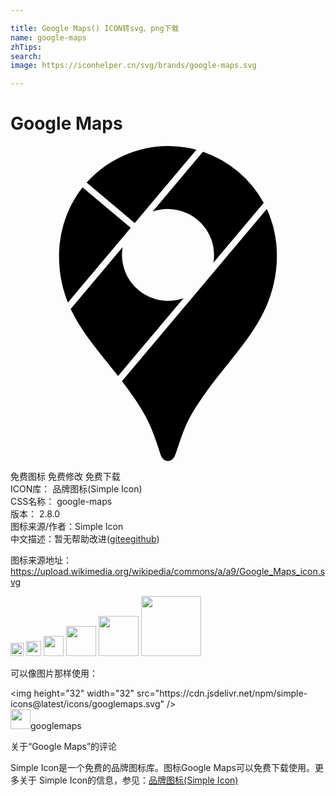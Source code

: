 ```yaml
---

title: Google Maps() ICON转svg、png下载
name: google-maps
zhTips: 
search: 
image: https://iconhelper.cn/svg/brands/google-maps.svg

---
```


# Google Maps  <small style="font-size: 60%;font-weight: 100"></small>

<div id="svg" class="svg-wrap">
<svg role="img" viewBox="0 0 24 24" xmlns="http://www.w3.org/2000/svg"><title>Google Maps icon</title><path d="M19.527 4.799c1.212 2.608.937 5.678-.405 8.173-1.101 2.047-2.744 3.74-4.098 5.614-.619.858-1.244 1.75-1.669 2.727-.141.325-.263.658-.383.992-.121.333-.224.673-.34 1.008-.109.314-.236.684-.627.687h-.007c-.466-.001-.579-.53-.695-.887-.284-.874-.581-1.713-1.019-2.525-.51-.944-1.145-1.817-1.79-2.671L19.527 4.799zM8.545 7.705l-3.959 4.707c.724 1.54 1.821 2.863 2.871 4.18.247.31.494.622.737.936l4.984-5.925-.029.01c-1.741.601-3.691-.291-4.392-1.987a3.377 3.377 0 0 1-.209-.716c-.063-.437-.077-.761-.004-1.198l.001-.007zM5.492 3.149l-.003.004c-1.947 2.466-2.281 5.88-1.117 8.77l4.785-5.689-.058-.05-3.607-3.035zM14.661.436l-3.838 4.563a.295.295 0 0 1 .027-.01c1.6-.551 3.403.15 4.22 1.626.176.319.323.683.377 1.045.068.446.085.773.012 1.22l-.003.016 3.836-4.561A8.382 8.382 0 0 0 14.67.439l-.009-.003zM9.466 5.868L14.162.285l-.047-.012A8.31 8.31 0 0 0 11.986 0a8.439 8.439 0 0 0-6.169 2.766l-.016.018 3.665 3.084z"/></svg>
</div>
<detail full-name='google-maps'></detail>

<div class="detail-page">
<p>
<span><span class="badge-success badge">免费图标</span> <span class="badge-success badge">免费修改</span>  <span class="badge-success badge">免费下载</span> </span>
<br/>
<span>
ICON库：
<span class="badge-secondary badge">品牌图标(Simple Icon)</span> 
</span>
<br/>
<span>
CSS名称：
<span class="badge-secondary badge">google-maps</span> 
</span>

<br/>
<span>
版本：
<span class="badge-secondary badge">2.8.0</span> 
</span>
<br/>
<span>图标来源/作者：<span class="badge-light badge">Simple Icon</span></span> 
<br/>
<span class="zh-detail">中文描述：暂无<span class="help-link"><span>帮助改进</span>(<a href="https://gitee.com/liuwave/icon-helper/edit/master/json/brands/google-maps.json" target="_blank" rel="noopener noreferrer">gitee</a><a href="https://github.com/liuwave/icon-helper/edit/master/json/brands/google-maps.json" target="_blank" rel="noopener noreferrer">github</a></span>)</span><br/>
</p>
</div><div class="description description alert alert-light"><p>图标来源地址：<a href="https://upload.wikimedia.org/wikipedia/commons/a/a9/Google_Maps_icon.svg" target="_blank" rel="noopener noreferrer">https://upload.wikimedia.org/wikipedia/commons/a/a9/Google_Maps_icon.svg</a></p></div>
<div class="alert alert-dark">
<img height="21" width="21" src="https://cdn.jsdelivr.net/npm/simple-icons@latest/icons/googlemaps.svg" />
<img height="24" width="24" src="https://cdn.jsdelivr.net/npm/simple-icons@latest/icons/googlemaps.svg" />
<img height="32" width="32" src="https://cdn.jsdelivr.net/npm/simple-icons@latest/icons/googlemaps.svg" />
<img height="48" width="48" src="https://cdn.jsdelivr.net/npm/simple-icons@latest/icons/googlemaps.svg" />
<img height="64" width="64" src="https://cdn.jsdelivr.net/npm/simple-icons@latest/icons/googlemaps.svg" />
<img height="96" width="96" src="https://cdn.jsdelivr.net/npm/simple-icons@latest/icons/googlemaps.svg" />

</div>
<div>
  <p>可以像图片那样使用：    
  </p>
  <div class="alert alert-primary" style="font-size: 14px">
    &lt;img height="32" width="32" src="https://cdn.jsdelivr.net/npm/simple-icons@latest/icons/googlemaps.svg" /&gt;
    <copy-btn content='<img height="32" width="32" src="https://cdn.jsdelivr.net/npm/simple-icons@latest/icons/googlemaps.svg" />'></copy-btn>
  </div>
  <div class="alert alert-secondary">
    <img height="32" width="32" src="https://cdn.jsdelivr.net/npm/simple-icons@latest/icons/googlemaps.svg" />googlemaps
    <copy-btn content="googlemaps" btn-title="复制图标名称"></copy-btn>
  </div>
</div>

<Vssue title="关于“Google Maps”的评论" >关于“Google Maps”的评论</Vssue>


<div><p>Simple Icon是一个免费的品牌图标库。图标Google Maps可以免费下载使用。更多关于  Simple Icon的信息，参见：<a target="_blank" href="https://iconhelper.cn/brands.html">品牌图标(Simple Icon)</a>
</p></div>
